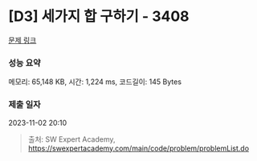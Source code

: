 # [D3] 세가지 합 구하기 - 3408 

[문제 링크](https://swexpertacademy.com/main/code/problem/problemDetail.do?contestProbId=AWEbPukqySUDFAWs) 

### 성능 요약

메모리: 65,148 KB, 시간: 1,224 ms, 코드길이: 145 Bytes

### 제출 일자

2023-11-02 20:10



> 출처: SW Expert Academy, https://swexpertacademy.com/main/code/problem/problemList.do